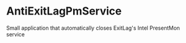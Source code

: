# AntiExitLagPmService
Small application that automatically closes ExitLag's Intel PresentMon service
